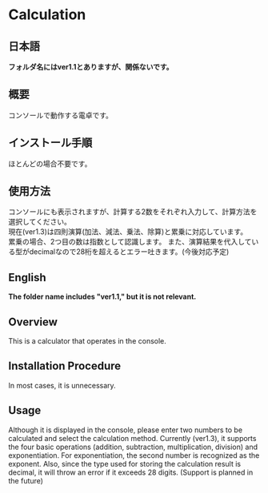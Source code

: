 # Calculation

## 日本語

**フォルダ名にはver1.1とありますが、関係ないです。**

## 概要

コンソールで動作する電卓です。

## インストール手順

ほとんどの場合不要です。

## 使用方法

コンソールにも表示されますが、計算する2数をそれぞれ入力して、計算方法を選択してください。  
現在(ver1.3)は四則演算(加法、減法、乗法、除算)と累乗に対応しています。  
累乗の場合、2つ目の数は指数として認識します。
また、演算結果を代入している型がdecimalなので28桁を超えるとエラー吐きます。(今後対応予定)

## English

**The folder name includes "ver1.1," but it is not relevant.**

## Overview

This is a calculator that operates in the console.

## Installation Procedure

In most cases, it is unnecessary.

## Usage

Although it is displayed in the console, please enter two numbers to be calculated and select the calculation method.
Currently (ver1.3), it supports the four basic operations (addition, subtraction, multiplication, division) and exponentiation.
For exponentiation, the second number is recognized as the exponent.
Also, since the type used for storing the calculation result is decimal, it will throw an error if it exceeds 28 digits. (Support is planned in the future)
